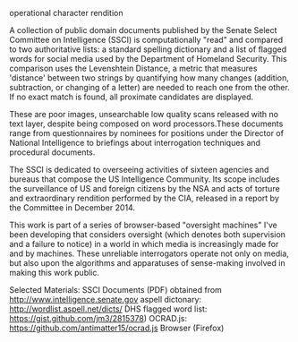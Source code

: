 operational character rendition

A collection of public domain documents published by the Senate Select  Committee on Intelligence (SSCI) is computationally "read" and compared  to two authoritative lists: a standard spelling dictionary and a list of  flagged words for social media used by the Department of Homeland  Security. This comparison uses the Levenshtein Distance, a metric that  measures 'distance' between two strings by quantifying how many changes  (addition, subtraction, or changing of a letter) are needed to reach one  from the other. If no exact match is found, all proximate candidates  are displayed.  

These are poor images, unsearchable low quality  scans released with no text layer, despite being composed on word  processors.These documents range from questionnaires by nominees for  positions under the Director of National Intelligence to briefings about  interrogation techniques and procedural documents.  

The SSCI is dedicated to overseeing activities of sixteen agencies and bureaus that  compose the US Intelligence Community. Its scope includes the  surveillance of US and foreign citizens by the NSA and acts of torture  and extraordinary rendition performed by the CIA, released in a report  by the Committee in December 2014.

This work is part of a series of browser-based "oversight machines" I've  been developing that considers oversight (which denotes both supervision  and a failure to notice) in a world in which media is increasingly made  for and by machines. These unreliable interrogators operate not only on  media, but also upon the algorithms and apparatuses of sense-making  involved in making this work public.


Selected Materials:
SSCI Documents (PDF) obtained from http://www.intelligence.senate.gov
aspell dictonary: http://wordlist.aspell.net/dicts/
DHS flagged word list: https://gist.github.com/jm3/2815378)
OCRAD.js: https://github.com/antimatter15/ocrad.js
Browser (Firefox)

